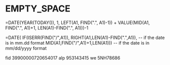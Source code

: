 # EMPTY_SPACE


=DATE(YEAR(TODAY()), 1, LEFT(A1, FIND(".", A1)-1)) + VALUE(MID(A1, FIND(".", A1)+1, LEN(A1)-FIND(".", A1)))-1


=DATE(
    IF(ISERR(FIND("/",A1)),
        RIGHT(A1,LEN(A1)-FIND(".",A1)),  -- if the date is in mm.dd format
        MID(A1,FIND("/",A1)+1,LEN(A1)))  -- if the date is in mm/dd/yyyy format

fid 39900000720654017
alp 953143415
we 5NH78686
